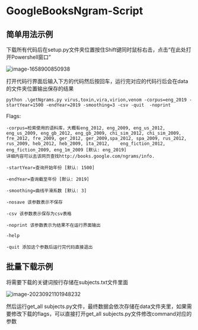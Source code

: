 # GoogleBooksNgram-Script

## 简单用法示例

下载所有代码后在setup.py文件夹位置按住Shift键同时鼠标右击，点击“在此处打开Powershell窗口”

![image-1658900850938](http://www.chenya.online/upload/2022/07/image-1658900850938.png)

打开代码行界面后输入下方的代码然后按回车，运行完对应的代码行后会在data的文件夹位置输出保存的结果

    python .\getNgrams.py virus,toxin,vira,virion,venom -corpus=eng_2019 -startYear=1500 -endYear=2019 -smoothing=3 -csv -quit  -noprint

Flags:

    -corpus=检索使用的语料库，大概有eng_2012, eng_2009, eng_us_2012, eng_us_2009, eng_gb_2012, eng_gb_2009, chi_sim_2012, chi_sim_2009, fre_2012, fre_2009, ger_2012, ger_2009,spa_2012, spa_2009, rus_2012, rus_2009, heb_2012, heb_2009, ita_2012,	eng_fiction_2012, eng_fiction_2009, eng_1m_2009 [默认: eng_2019]
    详细内容可以去该网页查找http://books.google.com/ngrams/info.
    
    -startYear=查询开始年份 [默认: 1500]
    
    -endYear=查询截至年份 [默认: 2019]
    
    -smoothing=曲线平滑系数 [默认: 3]
    
    -nosave 该参数表示不保存
    
    -csv 该参数表示保存为csv表格
    
    -noprint 该参数表示为结果不在运行界面输出
    
    -help
    
    -quit 添加这个参数后运行完代码直接退出

## 批量下载示例

将需要下载的关键词按行存储在subjects.txt文件里面

![image-20230921101948232](C:\Users\cy111\AppData\Roaming\Typora\typora-user-images\image-20230921101948232.png)

然后运行get_all subjects.py文件，最终数据会依次存储在data文件夹里，如果需要修改下载的flags，可以直接打开get_all subjects.py文件修改command对应的参数

